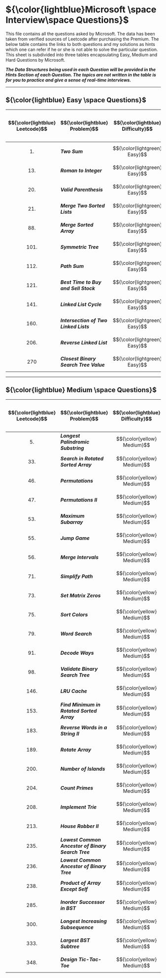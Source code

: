 # ${\color{lightblue}Microsoft \space Interview\space Questions}$

This file contains all the questions asked by Microsoft. The data has been taken from verified sources of Leetcode after purchasing the Premium. The below table contains the links to both questions and my solutions as hints which one can refer if he or she is not able to solve the particular question. This sheet is subdivided into three tables encapsulating Easy, Medium and Hard Questions by Microsoft.

***The Data Structures being used in each Question will be provided in the Hints Section of each Question. The topics are not written in the table is for you to practice and give a sense of real-time interviews.***

----


## ${\color{lightblue} Easy \space Questions}$

| $${\color{lightblue} Leetcode}$$ | $${\color{lightblue} Problem}$$ | $${\color{lightblue} Difficulty}$$ | $${\color{lightblue} Description}$$ | $${\color{lightblue} Hints}$$ | $${\color{lightblue} Base\space / \space Premium}$$ |
|-|-|-|-|-|-|
| $${1.}$$ | ***Two Sum*** | $${\color{lightgreen} Easy}$$ | [Problem1](https://leetcode.com/problems/two-sum/description/) | [Hints](https://leetcode.com/problems/two-sum/solutions/5321177/two-sum-simplified-java/) | $${\color{green} Base}$$ |
| $${13.}$$ | ***Roman to Integer*** | $${\color{lightgreen} Easy}$$ | [Problem13](https://leetcode.com/problems/roman-to-integer/description/) | [Hints](https://leetcode.com/problems/roman-to-integer/solutions/5321829/roman-to-integer-simplified-java/) | $${\color{green} Base}$$ | 
| $${20.}$$ | ***Valid Parenthesis*** | $${\color{lightgreen} Easy}$$ | [Problem20](https://leetcode.com/problems/valid-parentheses/description/) | [Hints](https://leetcode.com/problems/valid-parentheses/solutions/5250279/valid-parenthesis-simplified-java/) | $${\color{green} Base}$$ |
| $${21.}$$ | ***Merge Two Sorted Lists*** | $${\color{lightgreen} Easy}$$ | [Problem21](https://leetcode.com/problems/merge-two-sorted-lists/description/) | [Hints](https://leetcode.com/problems/merge-two-sorted-lists/solutions/5322100/merge-two-sorted-lists-simplified-java/) | $${\color{green} Base}$$ |
| $${88.}$$ | ***Merge Sorted Array*** | $${\color{lightgreen} Easy}$$ | [Problem88](https://leetcode.com/problems/merge-sorted-array/description/) | [Hints](https://leetcode.com/problems/merge-sorted-array/solutions/5322193/merge-sorted-array-simplified-java/) | $${\color{green} Base}$$ |
| $${101.}$$ | ***Symmetric Tree*** | $${\color{lightgreen} Easy}$$ | [Problem101](https://leetcode.com/problems/symmetric-tree/description/) | [Hints](https://leetcode.com/problems/symmetric-tree/solutions/5322234/symmetric-tree-simplified-java/) | $${\color{green} Base}$$ |
| $${112.}$$ | ***Path Sum*** | $${\color{lightgreen} Easy}$$ | [Problem112](https://leetcode.com/problems/path-sum/description/) | [Hints](https://leetcode.com/problems/path-sum/solutions/5322283/path-sum-simplified-java/) | $${\color{green} Base}$$ |
| $${121.}$$ | ***Best Time to Buy and Sell Stock*** | $${\color{lightgreen} Easy}$$ | [Problem121](https://leetcode.com/problems/best-time-to-buy-and-sell-stock/description/) | [Hints](https://leetcode.com/problems/best-time-to-buy-and-sell-stock/solutions/5324667/best-time-to-buy-and-sell-stock-simplified-java/) | $${\color{green} Base}$$ |
| $${141.}$$ | ***Linked List Cycle*** | $${\color{lightgreen} Easy}$$ | [Problem141](https://leetcode.com/problems/linked-list-cycle/description/) | [Hints](https://leetcode.com/problems/linked-list-cycle/description/) | $${\color{green} Base}$$ |
| $${160.}$$ | ***Intersection of Two Linked Lists*** | $${\color{lightgreen} Easy}$$ | [Problem160](https://leetcode.com/problems/intersection-of-two-linked-lists/description/) | [Hints](https://leetcode.com/problems/intersection-of-two-linked-lists/solutions/5325236/intersection-of-two-linked-lists-simplified-java/) | $${\color{green} Base}$$ |
| $${206.}$$ | ***Reverse Linked List*** | $${\color{lightgreen} Easy}$$ | [Problem206](https://leetcode.com/problems/reverse-linked-list/description/) | [Hints](https://leetcode.com/problems/reverse-linked-list/solutions/5325447/reverse-linked-list-simplified-java/) | $${\color{green} Base}$$ |
| $${270}$$ | ***Closest Binary Search Tree Value*** | $${\color{lightgreen} Easy}$$ | [Problem270](https://leetcode.com/problems/closest-binary-search-tree-value/) | [Hints](https://leetcode.com/problems/closest-binary-search-tree-value/) | $${\color{orange} Premium}$$ |

----

## ${\color{lightblue} Medium \space Questions}$

| $${\color{lightblue} Leetcode}$$ | $${\color{lightblue} Problem}$$ | $${\color{lightblue} Difficulty}$$ | $${\color{lightblue} Description}$$ | $${\color{lightblue} Hints}$$ | $${\color{lightblue} Base\space / \space Premium}$$ |
|-|-|-|-|-|-|
| $${5.}$$ | ***Longest Palindromic Substring*** | $${\color{yellow} Medium}$$ | [Problem5](https://leetcode.com/problems/longest-palindromic-substring/description/) | [Hints](https://leetcode.com/problems/longest-palindromic-substring/solutions/5327759/longest-palindromic-substring-simplified-java/) | $${\color{green} Base}$$ |
| $${33.}$$ | ***Search in Rotated Sorted Array*** | $${\color{yellow} Medium}$$ | [Problem33](https://leetcode.com/problems/search-in-rotated-sorted-array/description/) | [Hints](https://leetcode.com/problems/search-in-rotated-sorted-array/solutions/5331041/search-in-rotated-sorted-array-simplified-java/) | $${\color{green} Base}$$ |
| $${46.}$$ | ***Permutations*** | $${\color{yellow} Medium}$$ | [Problem46](https://leetcode.com/problems/permutations/description/) | [Hints](https://leetcode.com/problems/permutations/solutions/5331168/permutations-simplified-java/) | $${\color{green} Base}$$ |
| $${47.}$$ | ***Permutations II*** | $${\color{yellow} Medium}$$ | [Problem47](https://leetcode.com/problems/permutations-ii/description/) | [Hints](https://leetcode.com/problems/permutations-ii/solutions/5331235/permutations-ii-simplified-java/) | $${\color{green} Base}$$ |
| $${53.}$$ | ***Maximum Subarray*** | $${\color{yellow} Medium}$$ | [Problem53](https://leetcode.com/problems/maximum-subarray/description/) | [Hints](https://leetcode.com/problems/maximum-subarray/solutions/5331314/maximum-subarray-simplified-java/) | $${\color{green} Base}$$ |
| $${55.}$$ | ***Jump Game*** | $${\color{yellow} Medium}$$ | [Problem55](https://leetcode.com/problems/jump-game/description/) | [Hints](https://leetcode.com/problems/jump-game/solutions/5331605/jump-game-simplified-java/) | $${\color{green} Base}$$ |
| $${56.}$$ | ***Merge Intervals*** | $${\color{yellow} Medium}$$ | [Problem56](https://leetcode.com/problems/merge-intervals/description/) | [Hints](https://leetcode.com/problems/merge-intervals/solutions/5331637/merge-intervals-simplified-java/) | $${\color{green} Base}$$ |
| $${71.}$$ | ***Simplify Path*** | $${\color{yellow} Medium}$$ | [Problem71](https://leetcode.com/problems/simplify-path/description/) | [Hints](https://leetcode.com/problems/simplify-path/solutions/5331724/simplify-path-simplified-java/) | $${\color{green} Base}$$ |
| $${73.}$$ | ***Set Matrix Zeros*** | $${\color{yellow} Medium}$$ | [Problem73](https://leetcode.com/problems/set-matrix-zeroes/description/) | [Hints](https://leetcode.com/problems/set-matrix-zeroes/solutions/5331789/set-matrix-zeros-simplified-java/) | $${\color{green} Base}$$ |
| $${75.}$$ | ***Sort Colors*** | $${\color{yellow} Medium}$$ | [Problem75](https://leetcode.com/problems/sort-colors/description/) | [Hints](https://leetcode.com/problems/sort-colors/solutions/5298817/sort-colors-simplified-java/) | $${\color{green} Base}$$ |
| $${79.}$$ | ***Word Search*** | $${\color{yellow} Medium}$$ | [Problem79](https://leetcode.com/problems/word-search/description/) | [Hints](https://leetcode.com/problems/word-search/solutions/5331935/word-search-simplified-java/) | $${\color{green} Base}$$ |
| $${91.}$$ | ***Decode Ways*** | $${\color{yellow} Medium}$$ | [Problem91](https://leetcode.com/problems/decode-ways/description/) | [Hints](https://leetcode.com/problems/decode-ways/solutions/5332174/decode-ways-simplified-java/) | $${\color{green} Base}$$ |
| $${98.}$$ | ***Validate Binary Search Tree*** | $${\color{yellow} Medium}$$ | [Problem98](https://leetcode.com/problems/validate-binary-search-tree/description/) | [Hints](https://leetcode.com/problems/validate-binary-search-tree/solutions/5335746/validate-binary-search-tree-simplified-java/) | $${\color{green} Base}$$ |
| $${146.}$$ | ***LRU Cache*** | $${\color{yellow} Medium}$$ | [Problem146](https://leetcode.com/problems/lru-cache/description/) | [Hints](https://leetcode.com/problems/lru-cache/solutions/5265055/lru-cache-simplified-java/) | $${\color{green} Base}$$ |
| $${153.}$$ | ***Find Minimum in Rotated Sorted Array*** | $${\color{yellow} Medium}$$ | [Problem153](https://leetcode.com/problems/find-minimum-in-rotated-sorted-array/description/) | [Hints](https://leetcode.com/problems/find-minimum-in-rotated-sorted-array/solutions/5335754/find-minimum-in-rotated-sorted-array-simplified-java/) | $${\color{green} Base}$$ |
| $${183.}$$ | ***Reverse Words in a String II*** | $${\color{yellow} Medium}$$ | [Problem183](https://leetcode.com/problems/reverse-words-in-a-string-ii/) | [Hints](https://leetcode.com/problems/reverse-words-in-a-string-ii/) | $${\color{orange} Premium}$$ |
| $${189.}$$ | ***Rotate Array*** | $${\color{yellow} Medium}$$ | [Problem189](https://leetcode.com/problems/rotate-array/description/) | [Hints](https://leetcode.com/problems/rotate-array/solutions/5335761/rotate-array-simplified-java/) | $${\color{green} Base}$$ |
| $${200.}$$ | ***Number of Islands*** | $${\color{yellow} Medium}$$ | [Problem200](https://leetcode.com/problems/number-of-islands/description/) | [Hints](https://leetcode.com/problems/number-of-islands/solutions/5335766/number-of-islands-simplified-java/) | $${\color{green} Base}$$ |
| $${204.}$$ | ***Count Primes*** | $${\color{yellow} Medium}$$ | [Problem204](https://leetcode.com/problems/count-primes/description/) | [Hints](https://leetcode.com/problems/count-primes/solutions/5335771/count-primes-simplified-java/) | $${\color{green} Base}$$ |
| $${208.}$$ | ***Implement Trie*** | $${\color{yellow} Medium}$$ | [Problem208](https://leetcode.com/problems/implement-trie-prefix-tree/description/) | [Hints](https://leetcode.com/problems/implement-trie-prefix-tree/solutions/5264998/implement-trie-simplified-java/) | $${\color{green} Base}$$ |
| $${213.}$$ | ***House Robber II*** | $${\color{yellow} Medium}$$ | [Problem213](https://leetcode.com/problems/house-robber-ii/description/) | [Hints](https://leetcode.com/problems/house-robber-ii/solutions/5335733/house-robber-ii-simplified-java/) | $${\color{green} Base}$$ |
| $${235.}$$ | ***Lowest Common Ancestor of Binary Search Tree*** | $${\color{yellow} Medium}$$ | [Problem235](https://leetcode.com/problems/lowest-common-ancestor-of-a-binary-search-tree/description/) | [Hints](https://leetcode.com/problems/lowest-common-ancestor-of-a-binary-search-tree/solutions/5335853/lowest-common-ancestor-of-a-binary-search-tree-simplified-java/) | $${\color{green} Base}$$ |
| $${236.}$$ | ***Lowest Common Ancestor of Binary Tree*** | $${\color{yellow} Medium}$$ | [Problem236](https://leetcode.com/problems/lowest-common-ancestor-of-a-binary-tree/description/) | [Hints](https://leetcode.com/problems/lowest-common-ancestor-of-a-binary-tree/solutions/5336108/lowest-common-ancestor-of-binary-tree-simplified-java/) | $${\color{green} Base}$$ |
| $${238.}$$ | ***Product of Array Except Self*** | $${\color{yellow} Medium}$$ | [Problem238](https://leetcode.com/problems/product-of-array-except-self/description/) | [Hints](https://leetcode.com/problems/product-of-array-except-self/solutions/5336193/product-of-array-except-self-simplified-java/) | $${\color{green} Base}$$ |
| $${285.}$$ | ***Inorder Successor in BST*** | $${\color{yellow} Medium}$$ | [Problem285](https://leetcode.com/problems/inorder-successor-in-bst/description/) | [Hints](https://leetcode.com/problems/inorder-successor-in-bst/description/) | $${\color{orange} Premium}$$ |
| $${300.}$$ | ***Longest Increasing Subsequence*** | $${\color{yellow} Medium}$$ | [Problem300](https://leetcode.com/problems/longest-increasing-subsequence/description/) | [Hints](https://leetcode.com/problems/longest-increasing-subsequence/solutions/5336343/longest-increasing-subsequence-simplified-java/) | $${\color{green} Base}$$ |
| $${333.}$$ | ***Largest BST Subtree*** | $${\color{yellow} Medium}$$ | [Problem333](https://leetcode.com/problems/largest-bst-subtree/) | [Hints](https://leetcode.com/problems/largest-bst-subtree/) | $${\color{orange} Premium}$$ |
| $${348.}$$ | ***Design Tic-Tac-Toe*** | $${\color{yellow} Medium}$$ | [Problem348](https://leetcode.com/problems/design-tic-tac-toe/) | [Hints](https://leetcode.com/problems/design-tic-tac-toe/) | $${\color{orange} Premium}$$ |



















